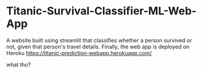 # Titanic-Survival-Classifier-ML-Web-App
A website built using streamlit that classifies whether a person survived or not, given that person's travel details. Finally, the web app is deployed on Heroku
https://titanic-prediction-webapp.herokuapp.com/


what tho?


